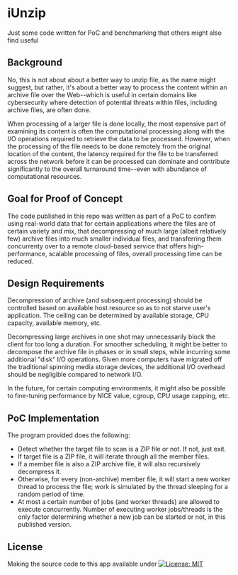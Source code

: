 # iUnzip

Just some code written for PoC and benchmarking that others might also find useful


## Background

No, this is not about about a better way to unzip file, as the name might suggest, but rather, it's about a better way to process the content within an archive file over the Web--which is useful in certain domains like cybersecurity where detection of potential threats within files, including archive files, are often done.

When processing of a larger file is done locally, the most expensive part of examining its content is often the computational processing along with the I/O operations required to retrieve the data to be processed. However, when the processing of the file needs to be done remotely from the original location of the content, the latency required for the file to be transferred across the network before it can be processed can dominate and contribute significantly to the overall turnaround time--even with abundance of computational resources.


## Goal for Proof of Concept

The code published in this repo was written as part of a PoC to confirm using real-world data that for certain applications where the files are of certain variety and mix, that decompressing of much large (albeit relatively few) archive files into much smaller individual files, and transferring them concurrenty over to a remote cloud-based service that offers high-performance, scalable processing of files, overall processing time can be reduced.


## Design Requirements

Decompression of archive (and subsequent processing) should be controlled based on available host resource so as to not starve user's application. The ceiling can be determined by available storage, CPU capacity, available memory, etc.

Decompressing large archives in one shot may unnecessarily block the client for too long a duration. For smoother scheduling, it might be better to decompose the archive file in phases or in small steps, while incurring some additional "disk" I/O operations. Given more computers have migrated off the traditional spinning media storage devices, the additional I/O overhead should be negligible compared to network I/O.

In the future, for certain computing environments, it might also be possible to fine-tuning performance by NICE value, cgroup, CPU usage capping, etc.


## PoC Implementation

The program provided does the following:

* Detect whether the target file to scan is a ZIP file or not. If not, just exit.
* If target file is a ZIP file, it will iterate through all the member files.
* If a member file is also a ZIP archive file, it will also recursively decompress it.
* Otherwise, for every (non-archive) member file, it will start a new worker thread to process the file; work is simulated by the thread sleeping for a random period of time. 
* At most a certain number of jobs (and worker threads) are allowed to execute concurrently. Number of executing worker jobs/threads is the only factor determining whether a new job can be started or not, in this published version.


## License

Making the source code to this app available under
[![License: MIT](https://img.shields.io/badge/License-MIT-yellow.svg)](https://opensource.org/licenses/MIT)
